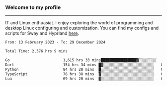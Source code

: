 ### Welcome to my profile

---

IT and Linux enthuasiat. I enjoy exploring the world of programming and desktop Linux configuring and customization. You can find my configs and scripts for Sway and Hyprland [here](https://github.com/uroborosq/mess-of-linux-configurations).

<!-- <div display="block">
 	<img align="left" width="48%" alt="isocalendar" src=".github/metrics/isocalendar_metrics.svg" />
	<img align="center" width="48%" alt="contributions" src=".github/metrics/contributions_metrics.svg" />
	<img align="center" alt="languages" src=".github/metrics/languages_metrics.svg" />
</div> -->

<!-- ![](https://komarev.com/ghpvc/?username=uroborosq&color=success&style=flat-square) -->
<!-- [](https://img.shields.io/github/last-commit/uroborosq/uroborosq?label=Profile%20updated&style=flat-square) -->

<!--START_SECTION:waka-->

```txt
From: 13 February 2023 - To: 29 December 2024

Total Time: 2,376 hrs 9 mins

Go                        1,615 hrs 33 mins████████████████▓░░░░░░░░   67.32 %
Dart                      154 hrs 34 mins █▓░░░░░░░░░░░░░░░░░░░░░░░   06.44 %
Python                    84 hrs 28 mins  █░░░░░░░░░░░░░░░░░░░░░░░░   03.52 %
TypeScript                76 hrs 38 mins  ▓░░░░░░░░░░░░░░░░░░░░░░░░   03.19 %
Lua                       69 hrs 20 mins  ▓░░░░░░░░░░░░░░░░░░░░░░░░   02.89 %
```

<!--END_SECTION:waka-->
